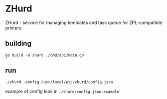 # ZHurd
ZHurd - service for managing templates and task queue for ZPL-compatible printers.

## building

```
go build -o zhurd ./cmd/api/main.go
```

## run

```
./zhurd -config /usr/local/etc/zhurd/config.json
```
example of config look in `./share/config.json.example`


